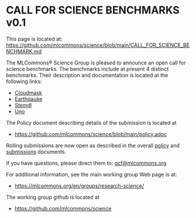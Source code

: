 # CALL FOR SCIENCE BENCHMARKS v0.1

This page is located at: https://github.com/mlcommons/science/blob/main/CALL_FOR_SCIENCE_BENCHMARK.md



The MLCommons® Science Group is pleased to announce an open call for science benchmarks.
The benchmarks include at present 4 distinct benchmarks. Their description and
documentation is located at the following links:

* [Cloudmask](https://github.com/mlcommons/science/blob/main/benchmarks/cloudmask/README.md)
* [Earthqauke](https://github.com/mlcommons/science/blob/main/benchmarks/earthquake/README.md)
* [Stemdl](https://github.com/mlcommons/science/tree/main/benchmarks/stemdl)
* [Uno](https://github.com/mlcommons/science/tree/main/benchmarks/uno)

The Policy document describing details of the submission is located at 

* <https://github.com/mlcommons/science/blob/main/policy.adoc>


Rolling submissions are now open as described in the overall [policy](https://github.com/mlcommons/science/blob/main/policy.adoc) and [submissions](https://github.com/mlcommons/science/blob/main/submit.adoc) documents.

If you have questions, please direct them to: gcf@mlcommons.org

For additional information, see the main working group Web page is at: 

* <https://mlcommons.org/en/groups/research-science/>

The working group github is located at 

* <https://github.com/mlcommons/science>
